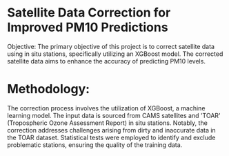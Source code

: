 
# Satellite Data Correction for Improved PM10 Predictions
Objective:
The primary objective of this project is to correct satellite data using in situ stations, specifically utilizing an XGBoost model. The corrected satellite data aims to enhance the accuracy of predicting PM10 levels.

# Methodology:
The correction process involves the utilization of XGBoost, a machine learning model. The input data is sourced from CAMS satellites and 'TOAR' (Tropospheric Ozone Assessment Report) in situ stations. Notably, the correction addresses challenges arising from dirty and inaccurate data in the TOAR dataset. Statistical tests were employed to identify and exclude problematic stations, ensuring the quality of the training data.
